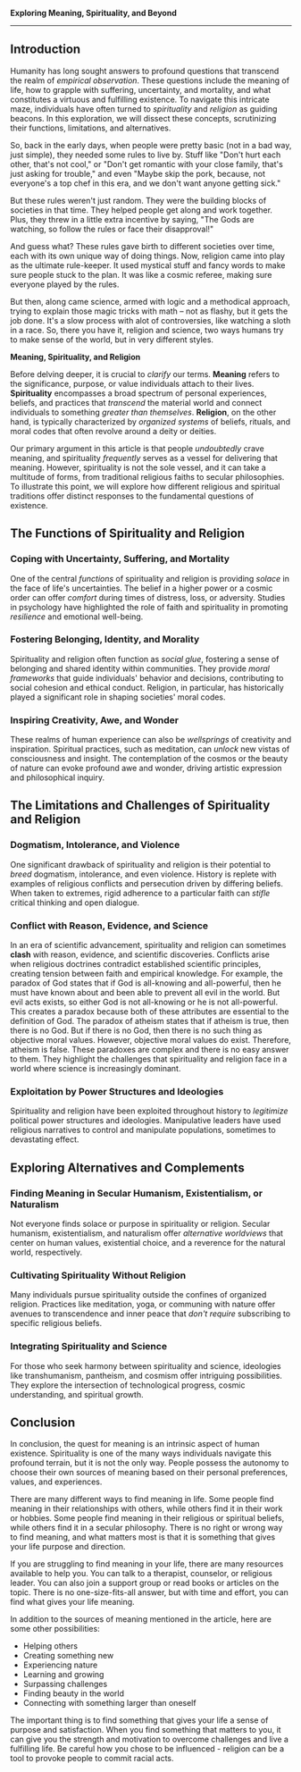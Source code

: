 **Exploring Meaning, Spirituality, and Beyond**

* * *

## Introduction

Humanity has long sought answers to profound questions that transcend the realm of *empirical observation*. These questions include the meaning of life, how to grapple with suffering, uncertainty, and mortality, and what constitutes a virtuous and fulfilling existence. To navigate this intricate maze, individuals have often turned to *spirituality* and *religion* as guiding beacons. In this exploration, we will dissect these concepts, scrutinizing their functions, limitations, and alternatives. 

So, back in the early days, when people were pretty basic (not in a bad way, just simple), they needed some rules to live by. Stuff like "Don't hurt each other, that's not cool," or "Don't get romantic with your close family, that's just asking for trouble," and even "Maybe skip the pork, because, not everyone's a top chef in this era, and we don't want anyone getting sick."

But these rules weren't just random. They were the building blocks of societies in that time. They helped people get along and work together. Plus, they threw in a little extra incentive by saying, "The Gods are watching, so follow the rules or face their disapproval!"

And guess what? These rules gave birth to different societies over time, each with its own unique way of doing things. Now, religion came into play as the ultimate rule-keeper. It used mystical stuff and fancy words to make sure people stuck to the plan. It was like a cosmic referee, making sure everyone played by the rules.

But then, along came science, armed with logic and a methodical approach, trying to explain those magic tricks with math – not as flashy, but it gets the job done. It's a slow process with alot of controversies, like watching a sloth in a race. So, there you have it, religion and science, two ways humans try to make sense of the world, but in very different styles.

**Meaning, Spirituality, and Religion**

Before delving deeper, it is crucial to *clarify* our terms. **Meaning** refers to the significance, purpose, or value individuals attach to their lives. **Spirituality** encompasses a broad spectrum of personal experiences, beliefs, and practices that *transcend* the material world and connect individuals to something *greater than themselves*. **Religion**, on the other hand, is typically characterized by *organized systems* of beliefs, rituals, and moral codes that often revolve around a deity or deities.

Our primary argument in this article is that people *undoubtedly* crave meaning, and spirituality *frequently* serves as a vessel for delivering that meaning. However, spirituality is not the sole vessel, and it can take a multitude of forms, from traditional religious faiths to secular philosophies. To illustrate this point, we will explore how different religious and spiritual traditions offer distinct responses to the fundamental questions of existence.

## The Functions of Spirituality and Religion

### Coping with Uncertainty, Suffering, and Mortality

One of the central *functions* of spirituality and religion is providing *solace* in the face of life's uncertainties. The belief in a higher power or a cosmic order can offer *comfort* during times of distress, loss, or adversity. Studies in psychology have highlighted the role of faith and spirituality in promoting *resilience* and emotional well-being.

### Fostering Belonging, Identity, and Morality

Spirituality and religion often function as *social glue*, fostering a sense of belonging and shared identity within communities. They provide *moral frameworks* that guide individuals' behavior and decisions, contributing to social cohesion and ethical conduct. Religion, in particular, has historically played a significant role in shaping societies' moral codes.

### Inspiring Creativity, Awe, and Wonder

These realms of human experience can also be *wellsprings* of creativity and inspiration. Spiritual practices, such as meditation, can *unlock* new vistas of consciousness and insight. The contemplation of the cosmos or the beauty of nature can evoke profound awe and wonder, driving artistic expression and philosophical inquiry.

## The Limitations and Challenges of Spirituality and Religion

### Dogmatism, Intolerance, and Violence

One significant drawback of spirituality and religion is their potential to *breed* dogmatism, intolerance, and even violence. History is replete with examples of religious conflicts and persecution driven by differing beliefs. When taken to extremes, rigid adherence to a particular faith can *stifle* critical thinking and open dialogue.

### Conflict with Reason, Evidence, and Science

In an era of scientific advancement, spirituality and religion can sometimes **clash** with reason, evidence, and scientific discoveries. Conflicts arise when religious doctrines contradict established scientific principles, creating tension between faith and empirical knowledge. For example, the paradox of God states that if God is all-knowing and all-powerful, then he must have known about and been able to prevent all evil in the world. But evil acts exists, so either God is not all-knowing or he is not all-powerful. This creates a paradox because both of these attributes are essential to the definition of God. The paradox of atheism states that if atheism is true, then there is no God. But if there is no God, then there is no such thing as objective moral values. However, objective moral values do exist. Therefore, atheism is false. These paradoxes are complex and there is no easy answer to them. They highlight the challenges that spirituality and religion face in a world where science is increasingly dominant.

### Exploitation by Power Structures and Ideologies

Spirituality and religion have been exploited throughout history to *legitimize* political power structures and ideologies. Manipulative leaders have used religious narratives to control and manipulate populations, sometimes to devastating effect.

## Exploring Alternatives and Complements

### Finding Meaning in Secular Humanism, Existentialism, or Naturalism

Not everyone finds solace or purpose in spirituality or religion. Secular humanism, existentialism, and naturalism offer *alternative worldviews* that center on human values, existential choice, and a reverence for the natural world, respectively.

### Cultivating Spirituality Without Religion

Many individuals pursue spirituality outside the confines of organized religion. Practices like meditation, yoga, or communing with nature offer avenues to transcendence and inner peace that *don't require* subscribing to specific religious beliefs.

### Integrating Spirituality and Science

For those who seek harmony between spirituality and science, ideologies like transhumanism, pantheism, and cosmism offer intriguing possibilities. They explore the intersection of technological progress, cosmic understanding, and spiritual growth.

## Conclusion

In conclusion, the quest for meaning is an intrinsic aspect of human existence. Spirituality is one of the many ways individuals navigate this profound terrain, but it is not the only way. People possess the autonomy to choose their own sources of meaning based on their personal preferences, values, and experiences.

There are many different ways to find meaning in life. Some people find meaning in their relationships with others, while others find it in their work or hobbies. Some people find meaning in their religious or spiritual beliefs, while others find it in a secular philosophy. There is no right or wrong way to find meaning, and what matters most is that it is something that gives your life purpose and direction.

If you are struggling to find meaning in your life, there are many resources available to help you. You can talk to a therapist, counselor, or religious leader. You can also join a support group or read books or articles on the topic. There is no one-size-fits-all answer, but with time and effort, you can find what gives your life meaning.

In addition to the sources of meaning mentioned in the article, here are some other possibilities:

* Helping others
* Creating something new
* Experiencing nature
* Learning and growing
* Surpassing challenges
* Finding beauty in the world
* Connecting with something larger than oneself

The important thing is to find something that gives your life a sense of purpose and satisfaction. When you find something that matters to you, it can give you the strength and motivation to overcome challenges and live a fulfilling life. Be careful how you chose to be influenced - religion can be a tool to provoke people to commit racial acts.

